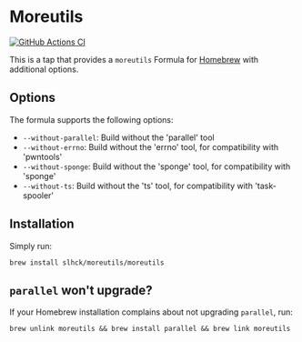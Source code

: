 # Moreutils

[![GitHub Actions CI](https://github.com/slhck/homebrew-moreutils/actions/workflows/main.yml/badge.svg)](https://github.com/slhck/homebrew-moreutils/actions/workflows/main.yml)

This is a tap that provides a `moreutils` Formula for [Homebrew](https://brew.sh/) with additional options.

## Options

The formula supports the following options:

- `--without-parallel`: Build without the 'parallel' tool
- `--without-errno`: Build without the 'errno' tool, for compatibility with 'pwntools'
- `--without-sponge`: Build without the 'sponge' tool, for compatibility with 'sponge'
- `--without-ts`: Build without the 'ts' tool, for compatibility with 'task-spooler'

## Installation

Simply run:

```
brew install slhck/moreutils/moreutils
```

## `parallel` won't upgrade?

If your Homebrew installation complains about not upgrading `parallel`, run:

```
brew unlink moreutils && brew install parallel && brew link moreutils
```
